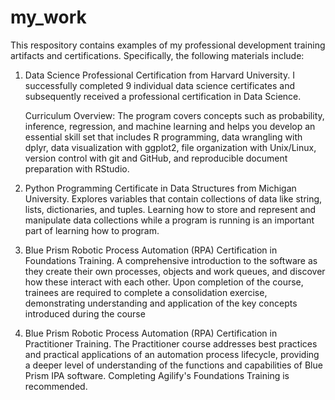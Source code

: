 # my_work
This respository contains examples of my professional development training artifacts and certifications. 
Specifically, the following materials include:

1. Data Science Professional Certification from Harvard University.
   I successfully completed 9 individual data science certificates and subsequently received a professional certification in Data Science.
   
   Curriculum Overview:
   The program covers concepts such as probability, inference, regression, and machine learning and helps you develop an essential skill set that includes R programming, data wrangling with dplyr, data visualization with ggplot2, file organization with Unix/Linux, version control with git and GitHub, and reproducible document preparation with RStudio.

2. Python Programming Certificate in Data Structures from Michigan University.
   Explores variables that contain collections of data like string, lists, dictionaries, and tuples. Learning how to store and represent and manipulate data collections while a program is running is an important part of learning how to program.

3. Blue Prism Robotic Process Automation (RPA) Certification in Foundations Training.
   A comprehensive introduction to the software as they create their own processes, objects and work queues, and discover how these interact with each other. Upon completion of the course, trainees are required to complete a consolidation exercise, demonstrating understanding and application of the key concepts introduced during the course

4. Blue Prism Robotic Process Automation (RPA) Certification in Practitioner Training.
   The Practitioner course addresses best practices and practical applications of an automation process lifecycle, providing a deeper level of understanding of the functions and capabilities of Blue Prism IPA software. Completing Agilify's Foundations Training is recommended.
